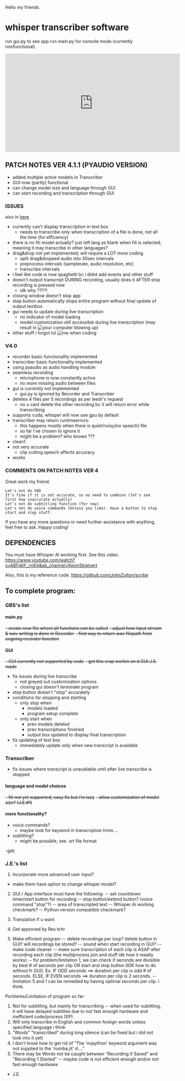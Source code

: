 
Hello my friends. 

# whisper transcriber software
run gui.py to see app
run main.py for console mode (currently nonfunctional)
<iframe width="560" height="315" src="https://www.youtube.com/embed/aAtF-Zzdnc8?si=Y2RkNxhsbKnsCPrN" title="YouTube video player" frameborder="0" allow="accelerometer; autoplay; clipboard-write; encrypted-media; gyroscope; picture-in-picture; web-share" allowfullscreen></iframe>

## PATCH NOTES VER 4.1.1 (PYAUDIO VERSION)
- added multiple active models in Transcriber
- GUI now (partly) functional
- can change model size and language through GUI
- can start recording and transcription through GUI

### ISSUES
also in [here](https://github.com/JiovannyEscobar/my-humble-code-2/issues)
- currently can't display transcription in text box
    - needs to transcribe only when transcription of a file is done, not all the time (for efficiency)
- there is no fili model actually? just left lang as blank when fili is selected, meaning it may transcribe in other languages?
- drag&drop not yet implemented; will require a LOT more coding
    - split drag&dropped audio into 30sec intervals
    - preprocess intervals (samplerate, audio resolution, etc)
    - transcribe intervals
- i feel like code is now spaghetti bc i didnt add events and other stuff
- doesn't output transcript DURING recording, usually does it AFTER stop recording is pressed now
    - idk why ????!
- closing window doesn't stop app
- stop button automatically stops entire program without final update of output textbox
- gui needs to update during live transcription
    - no indicator of model loading
    - model customization still accessible during live transcription (may result in ![your computer blowing up](https://img.freepik.com/premium-psd/nuclear-bomb-explosion-isolated-transparent-background_879541-787.jpg?w=2000))
- other stuff i forgot lol
![me when coding](https://static-00.iconduck.com/assets.00/loudly-crying-face-emoji-1013x1024-xg3rnr6e.png)

### V4.0
- recorder basic functionality implemented
- transcriber basic functionality implemented
- using pyaudio as audio handling module
- seamless recording
    - microphone is now constantly active
    - no more missing audio between files
- gui is currently not implemented
    - gui.py is ignored by Recorder and Transcriber
- deletes 4 files per 5 recordings as per leedr's request
    - no u cant delete the other recording bc it will return error while transcribing
- supports cuda; whisper will now use gpu by default
- transcriber may return runtimeerrors:
    - this happens mostly when there is quiet/noisy(no speech) file
    - so far i've chosen to ignore it
    - might be a problem? who knows ???
- clean1
- not very accurate
    - clip cutting speech affects accuracy
- works

### COMMENTS ON PATCH NOTES VER 4

Great work my friend.

    Let's not do VAD
    It's fine if it is not accurate, so no need to combine (let's see first how inaccurate actually)
    Let's not do subtitling function (for now)
    Let's not do voice commands (Unless you like). Have a button to stop start and stop stuff.

If you have any more questions or need further assistance with anything, feel free to ask. Happy coding!

## DEPENDENCIES
You must have Whisper AI working first.
See this video.
https://www.youtube.com/watch?v=ABFqbY_rmEk&ab_channel=KevinStratvert

Also, this is my reference code.
https://github.com/JohnZolton/scribe


## To complete program:
### GBS's list
#### main.py
~~- create new file where all functions can be called~~
~~- adjust how input stream & wav writing is done in Recorder~~
~~- find way to return wav filepath from ongoing recorder function~~
#### GUI
~~- GUI currently not supported by code~~
~~- get this crap workin on d GUI J.E. made~~
- fix issues during live transcribe
    - not greyed out customization options
    - closing gui doesn't terminate program
- stop button doesn't "stop" accurately
- conditions for stopping and starting
    - only stop when
        - models loaded
        - program setup complete
    - only start when
        - prev models deleted
        - prev transcriptions finished
        - output box updated to display final transcription
- fix updating of text box
    - immediately update only when new transcript is available 
### Transcriber
- fix issues where transcript is unavailable until after live transcribe is stopped
#### language and model choices
~~- fili not yet supported; easy fix but i'm lazy~~
~~- allow customization of model size? (J.E.#1)~~
#### more functionality?
- voice commands?
    - maybe look for keyword in transcription hmm....
- subtitling?
    - might be possible, see .srt file format

-gdc

### J.E.'s list
1. Incorporate more advanced user input?
- make them have option to change whisper model? 

2. GUI / App interface must have the following:
-- set countdown timer/start button for recording
-- stop button/extend button? (voice command "stop"?)
-- area of transcripted text
-- Whisper Ai working checkmark?
-- Python version compatible checkmark?

3. Translation if u want
4. Get approved by Res tchr

5. Make efficient program
-- delete recordings per loop? delete button in GUI? will recordings be stored?
-- sound when start recording in GUI?
-- make code cleaner
-- make sure transcription of each clip is ASAP after recording each clip (the multiprocess join and stuff idk how it reaally works)
-- for problem/limitation 1, we can check if seconds are divisible by best # of seconds per clip OR start and stop button (IDK how to do without fr GUI). Ex. IF ODD seconds ==> duration per clip is odd # of seconds. ELSE, IF EVEN seconds ==> duration per clip is 2 seconds. 
-- limitation 5 and 1 can be remedied by having optimal seconds per clip. i think.

Porblems/Limitation of program so far:
1. Not for subtitling, but mainly for transcribing
-- when used for subtitling, it will have delayed subtitles due to not fast enough hardware and inefficient code/process (XP).
2. Will only transcribe in English and common foreign words unless specified language i think
3. "Words" "transcribed" during long silence (can be fixed but i did not look into it yet)
4. I don't know how to get rid of "The 'nopython' keyword argument was not supplied to the 'numba.jit' d...."
5. There may be Words not be caught between "Recording 0 Saved" and "Recording 1 Started"
-- maybe code is not efficient enough and/or not fast enough hardware  

- J.E.




